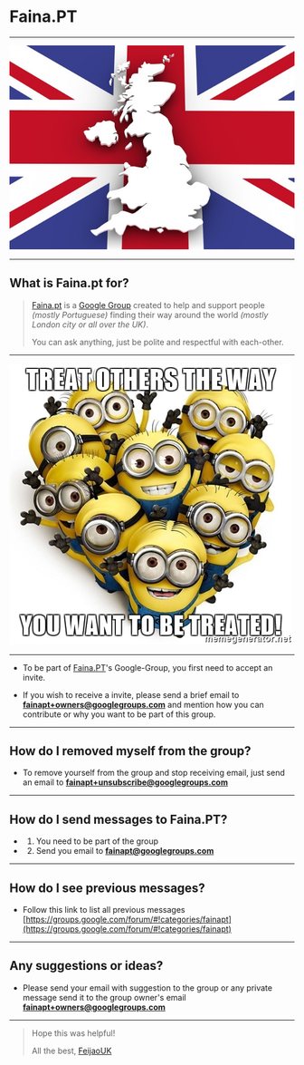 # Faina.PT

---

![map-1019895_640.jpg](map-1019895_640.jpg)

---

## What is Faina.pt for?

> [Faina.pt](http://faina.pt) is a [Google Group](https://groups.google.com/) created to help and support people *(mostly Portuguese)*
> finding their way around the world *(mostly London city or all over the UK)*.
> 
> You can ask anything, just be polite and respectful with each-other.

---

![treat-others-the-way-you-want-to-be-treated.jpg](treat-others-the-way-you-want-to-be-treated.jpg)

---

* To be part of [Faina.PT](http://faina.pt)'s Google-Group, you first need to accept an invite.

* If you wish to receive a invite, please send a brief email to **[fainapt+owners@googlegroups.com](fainapt+owners@googlegroups.com)** and mention how you can contribute or why you want to be part of this group.

---

## How do I removed myself from the group?

* To remove yourself from the group and stop receiving email, just send an email to **[fainapt+unsubscribe@googlegroups.com](fainapt+unsubscribe@googlegroups.com)**

---

## How do I send messages to Faina.PT?

* 1) You need to be part of the group

* 2) Send you email to **[fainapt@googlegroups.com](fainapt@googlegroups.com)**

---

## How do I see previous messages?

* Follow this link to list all previous messages [https://groups.google.com/forum/#!categories/fainapt](https://groups.google.com/forum/#!categories/fainapt)

---

## Any suggestions or ideas?

* Please send your email with suggestion to the group or any private message send it to the group owner's email **[fainapt+owners@googlegroups.com](fainapt+owners@googlegroups.com)**


---

> Hope this was helpful!
>
> All the best, [FeijaoUK](https://feijaouk.com)
>

